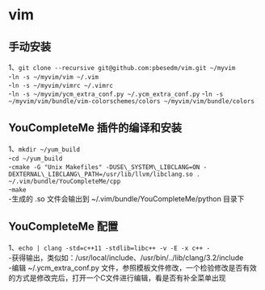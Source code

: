 vim
===

手动安装
--------

1、`git clone --recursive git@github.com:pbesedm/vim.git ~/myvim`  
-`ln -s ~/myvim/vim ~/.vim`  
-`ln -s ~/myvim/vimrc ~/.vimrc`  
-`ln -s ~/myvim/ycm_extra_conf.py ~/.ycm_extra_conf.py`
-`ln -s ~/myvim/vim/bundle/vim-colorschemes/colors ~/myvim/vim/bundle/colors`  

YouCompleteMe 插件的编译和安装
------------------------------

1、`mkdir ~/yum_build`  
-`cd ~/yum_build`  
-`cmake -G "Unix Makefiles" -DUSE\_SYSTEM\_LIBCLANG=ON -DEXTERNAL\_LIBCLANG\_PATH=/usr/lib/llvm/libclang.so . ~/.vim/bundle/YouCompleteMe/cpp`  
-`make`  
-生成的 .so 文件会输出到 ~/.vim/bundle/YouCompleteMe/python 目录下  

YouCompleteMe 配置
------------------

1、`echo | clang -std=c++11 -stdlib=libc++ -v -E -x c++ -`  
-获得输出，类似如：/usr/local/include、/usr/bin/../lib/clang/3.2/include  
-编辑 ~/.ycm\_extra\_conf.py 文件，参照模板文件修改，一个检验修改是否有效的方式是修改完后，打开一个C文件进行编辑，看是否有补全菜单出现  
